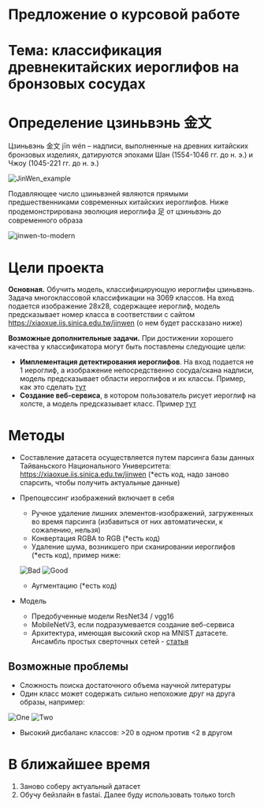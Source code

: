 # Предложение о курсовой работе
# Тема: **классификация древнекитайских иероглифов на бронзовых сосудах**

# Определение цзиньвэнь 金文
Цзиньвэнь 金文 jīn wén – надписи, выполненные на древних китайских бронзовых изделиях, датируются эпохами Шан (1554-1046 гг. до н. э.) и Чжоу (1045-221 гг. до н. э.)

![JinWen_example](https://upload.wikimedia.org/wikipedia/commons/2/27/LishuHuashanmiao.jpg "Пример цзиньвэнь")

Подавляющее число цзиньвэней являются прямыми предшественниками современных китайских иероглифов. Ниже продемонстрирована эволюция иероглифа 足 от цзиньвэнь до современного образа

![jinwen-to-modern](https://img01.yzcdn.cn/upload_files/2017/02/20/FtrwinMVN3lgGmxdgsHw1vj3VwjK.jpg!730x0.jpg "Эволюция иероглифа от цзиньвэнь до современного образа")

# Цели проекта
**Основная.** Обучить модель, классифицирующую иероглифы цзиньвэнь. Задача многоклассовой классификации на 3069 классов. На вход подается изображение 28х28, содержащее иероглиф, модель предсказывает номер класса в соответствии с сайтом https://xiaoxue.iis.sinica.edu.tw/jinwen (о нем будет рассказано ниже)

**Возможные дополнительные задачи.** При достижении хорошего качества у классификатора могут быть поставлены следующие цели:
- **Имплементация детектирования иероглифов**. На вход подается не 1 иероглиф, а изображение непосредственно сосуда/скана надписи, модель предсказывает области иероглифов и их классы. Пример, как это сделать [тут](https://pyimagesearch.com/2020/06/22/turning-any-cnn-image-classifier-into-an-object-detector-with-keras-tensorflow-and-opencv/)
- **Создание веб-сервиса**, в котором пользователь рисует иероглиф на холсте, а модель предсказывает класс. Пример [тут](https://towardsdatascience.com/develop-an-interactive-drawing-recognition-app-based-on-cnn-deploy-it-with-flask-95a805de10c0)

# Методы
- Составление датасета осуществляется путем парсинга базы данных Тайваньского Национального Университета: https://xiaoxue.iis.sinica.edu.tw/jinwen (*есть код, надо заново спарсить, чтобы получить актуальные данные)
- Препоцессинг изображений включает в себя
    - Ручное удаление лишних элементов-изображений, загруженных во время парсинга (избавиться от них автоматически, к сожалению, нельзя)
    - Конвертация RGBA to RGB (*есть код)
    - Удаление шума, возникшего при сканировании иероглифов (*есть код), пример ниже: 
    
    ![Bad](https://xiaoxue.iis.sinica.edu.tw/ImageText2/ShowImage.ashx?text=%ee%a3%90&font=%e4%b8%ad%e7%a0%94%e9%99%a2%e9%87%91%e6%96%87%e9%87%8d%e6%96%87%e5%85%ab&size=36&style=regular&color=%23000000 "Bad image")
    ![Good](https://xiaoxue.iis.sinica.edu.tw/ImageText2/ShowImage.ashx?text=%ee%b6%ba&font=%e4%b8%ad%e7%a0%94%e9%99%a2%e9%87%91%e6%96%87%e9%87%8d%e6%96%87%e4%b8%89&size=36&style=regular&color=%23000000 "Good image")
    - Аугментацию (*есть код)
- Модель
    - Предобученные модели ResNet34 / vgg16
    - MobileNetV3, если подразумевается создание веб-сервиса
    - Архитектура, имеющая высокий скор на MNIST датасете. Ансамбль простых сверточных сетей - [статья](https://arxiv.org/pdf/2008.10400v2.pdf)

## Возможные проблемы
- Сложность поиска достаточного объема научной литературы
- Один класс может содержать сильно непохожие друг на друга образы, например:

![One](https://xiaoxue.iis.sinica.edu.tw/ImageText2/ShowImage.ashx?text=%ee%b6%ba&font=%e4%b8%ad%e7%a0%94%e9%99%a2%e9%87%91%e6%96%87%e9%87%8d%e6%96%87%e4%b8%89&size=36&style=regular&color=%23000000 "First type")
![Two](https://xiaoxue.iis.sinica.edu.tw/ImageText2/ShowImage.ashx?text=%ee%b7%84&font=%e4%b8%ad%e7%a0%94%e9%99%a2%e9%87%91%e6%96%87%e9%87%8d%e6%96%87%e4%b8%89&size=36&style=regular&color=%23000000 "Second type")
- Высокий дисбаланс классов: >20 в одном против <2 в другом

# В ближайшее время
1. Заново соберу актуальный датасет
2. Обучу бейзлайн в fastai. Далее буду использовать только torch
